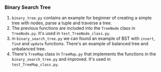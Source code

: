 ### Binary Search Tree
1. `binary_tree.py` contains an example for beginner of creating a simple tree with nodes, parse a tuple and traverse a tree.
2. The previous functions are included into the `TreeNode` class in `TreeNode.py`.  It's used in `test_TreeNode_class.py`.
3. in `binary_search_tree.py` we can found an example of BST with `insert`, `find` and `update` functions. There's an example of balanced tree and unbalanced tree.
4. There's `TreeMap` class in `TreeMap.py` that implements the functions in the `binary_search_tree.py` and improved. It's used in `test_TreeMap_class.py`.
